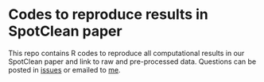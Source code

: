 # Codes to reproduce results in SpotClean paper

This repo contains R codes to reproduce all computational results in our SpotClean paper and link to raw and pre-processed data. Questions can be posted in [issues](https://github.com/zijianni/codes_for_SpotClean_paper/issues) or emailed to [me](mailto:zni25@wisc.edu).
